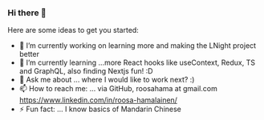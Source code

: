 ### Hi there 👋



Here are some ideas to get you started:

- 🔭 I’m currently working on learning more and making the LNight project better
- 🌱 I’m currently learning ...more React hooks like useContext, Redux, TS and GraphQL, also finding Nextjs fun! :D
- 💬 Ask me about ... where I would like to work next? :)
- 📫 How to reach me: ... via GitHub, roosahama at gmail.com https://www.linkedin.com/in/roosa-hamalainen/
- ⚡ Fun fact: ... I know basics of Mandarin Chinese

